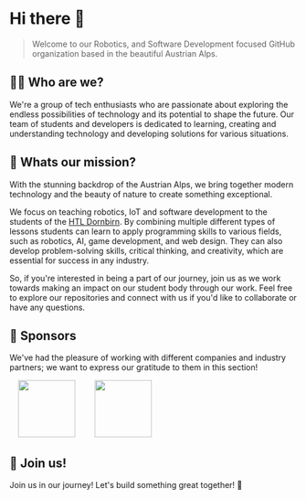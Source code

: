 # Hi there 👋

> Welcome to our Robotics, and Software Development focused GitHub organization based in the beautiful Austrian Alps.

## 🧙‍♂️ Who are we?

We're a group of tech enthusiasts who are passionate about exploring the endless possibilities of technology and its potential to shape the future. Our team of students and developers is dedicated to learning, creating and understanding technology and developing solutions for various situations.

## 🤖 Whats our mission?

With the stunning backdrop of the Austrian Alps, we bring together modern technology and the beauty of nature to create something exceptional.

We focus on teaching robotics, IoT and software development to the students of the [HTL Dornbirn](https://htldornbirn.at).
By combining multiple different types of lessons students can learn to apply programming skills to various fields, such as robotics, AI, game development, and web design. They can also develop problem-solving skills, critical thinking, and creativity, which are essential for success in any industry.

So, if you're interested in being a part of our journey, join us as we work towards making an impact on our student body through our work. Feel free to explore our repositories and connect with us if you'd like to collaborate or have any questions.

## 🤗 Sponsors

We've had the pleasure of working with different companies and industry partners; we want to express our gratitude to them in this section!

<a style="margin: 15px" href="https://www.blum.com/aa/en/"><img src="https://www.blum.com/corporate/layout/facelift/images/ci/logo.svg.svg" height="100px" /></a>
<a style="margin: 15px" href="https://htldornbirn.at/"><img src="https://www.htldornbirn.at/bundles/app/website/images/htl_logo.svg" height="100px" /></a>


## 🚀 Join us!

Join us in our journey! Let's build something great together! 🚀
